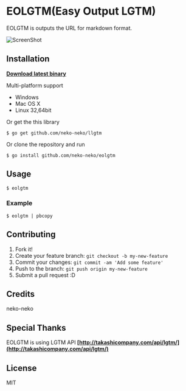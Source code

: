 # EOLGTM(Easy Output LGTM)
EOLGTM is outputs the URL for markdown format.

![ScreenShot](http://f.cl.ly/items/3S3h1L2Z061u3y3v250W/eolgtm.gif)
## Installation
**[Download latest binary](https://github.com/neko-neko/eolgtm/releases/latest)**

Multi-platform support
- Windows
- Mac OS X
- Linux 32,64bit

Or get the this library
```
$ go get github.com/neko-neko/llgtm
```
Or clone the repository and run
```
$ go install github.com/neko-neko/eolgtm
```

## Usage
```
$ eolgtm
```
### Example
```
$ eolgtm | pbcopy
```

## Contributing
1. Fork it!
2. Create your feature branch: `git checkout -b my-new-feature`
3. Commit your changes: `git commit -am 'Add some feature'`
4. Push to the branch: `git push origin my-new-feature`
5. Submit a pull request :D

## Credits
neko-neko

## Special Thanks
EOLGTM is using LGTM API
**[http://takashicompany.com/api/lgtm/](http://takashicompany.com/api/lgtm/)**

## License
MIT
